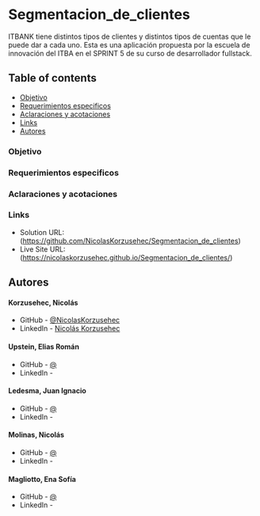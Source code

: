 # Segmentacion_de_clientes
ITBANK tiene distintos tipos de clientes y distintos tipos de cuentas que le puede dar a cada uno.
Esta es una aplicación propuesta por la escuela de innovación del ITBA en el SPRINT 5 de su curso de desarrollador fullstack.

## Table of contents

  - [Objetivo](#objetivo)
  - [Requerimientos especificos](#requerimientos-especificos)
  - [Aclaraciones y acotaciones](#aclaraciones-y-acotaciones)
  - [Links](#links)
  - [Autores](#autores)

### Objetivo


### Requerimientos especificos


### Aclaraciones y acotaciones


### Links
- Solution URL: (https://github.com/NicolasKorzusehec/Segmentacion_de_clientes)
- Live Site URL: (https://nicolaskorzusehec.github.io/Segmentacion_de_clientes/)

## Autores
#### Korzusehec, Nicolás
- GitHub - [@NicolasKorzusehec](https://github.com/NicolasKorzusehec)
- LinkedIn - [Nicolás Korzusehec](https://www.linkedin.com/in/nicol%C3%A1s-korzusehec/)

#### Upstein, Elias Román
- GitHub - [@](https://github.com/EliasUpstein)
- LinkedIn - [ ]()

#### Ledesma, Juan Ignacio
- GitHub - [@](https://github.com/juanignacio97)
- LinkedIn - [ ]()

#### Molinas, Nicolás 
- GitHub - [@](https://github.com/NicolasGabM)
- LinkedIn - [ ]()

#### Magliotto, Ena Sofía 
- GitHub - [@](https://github.com/SofiaEna)
- LinkedIn - [ ]()
